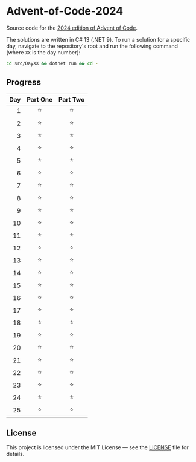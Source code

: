 # Advent-of-Code-2024

Source code for the [2024 edition of Advent of Code](https://adventofcode.com/2024).

The solutions are written in C# 13 (.NET 9). To run a solution for a specific day, navigate to the repository's root and
run the following command (where `XX` is the day number):

```bash
cd src/DayXX && dotnet run && cd -
```

## Progress

| Day | Part One | Part Two |
|----:|:--------:|:--------:|
|   1 |    ⭐     |    ⭐     |
|   2 |    ⭐     |    ⭐     |
|   3 |    ⭐     |    ⭐     |
|   4 |    ⭐     |    ⭐     |
|   5 |    ⭐     |    ⭐     |
|   6 |    ⭐     |    ⭐     |
|   7 |    ⭐     |    ⭐     |
|   8 |    ⭐     |    ⭐     |
|   9 |    ⭐     |    ⭐     |
|  10 |    ⭐     |    ⭐     |
|  11 |    ⭐     |    ⭐     |
|  12 |    ⭐     |    ⭐     |
|  13 |    ⭐     |    ⭐     |
|  14 |    ⭐     |    ⭐     |
|  15 |    ⭐     |    ⭐     |
|  16 |    ⭐     |    ⭐     |
|  17 |    ⭐     |    ⭐     |
|  18 |    ⭐     |    ⭐     |
|  19 |    ⭐     |    ⭐     |
|  20 |    ⭐     |    ⭐     |
|  21 |    ⭐     |    ⭐     |
|  22 |    ⭐     |    ⭐     |
|  23 |    ⭐     |    ⭐     |
|  24 |    ⭐     |    ⭐     |
|  25 |    ⭐     |    ⭐     |

## License

This project is licensed under the MIT License — see the [LICENSE](LICENSE) file for details.
